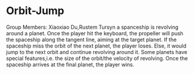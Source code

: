 # Orbit-Jump
Group Members: Xiaoxiao Du,Rustem Tursyn
a spanceship is revolving around a planet. Once the player hit the keyboard,
the propeller will push the spaceship along the tangent line, aiming at the target planet.
If the spaceship miss the orbit of the next planet, the player loses. 
Else, it would jump to the next orbit and continue revolving around it.
Some planets have special features,i.e. the size of the orbit/the velocity of revolving.
Once the spaceship arrives at the final planet, the player wins.
